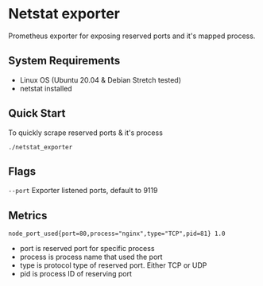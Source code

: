 # Netstat exporter
Prometheus exporter for exposing reserved ports and it's mapped process.
## System Requirements
- Linux OS (Ubuntu 20.04 & Debian Stretch tested)
- netstat installed
## Quick Start
To quickly scrape reserved ports & it's process
```
./netstat_exporter
```
## Flags
``--port`` Exporter listened ports, default to 9119

## Metrics
``node_port_used{port=80,process="nginx",type="TCP",pid=81} 1.0``
- port is reserved port for specific process
- process is process name that used the port
- type is protocol type of reserved port. Either TCP or UDP
- pid is process ID of reserving port